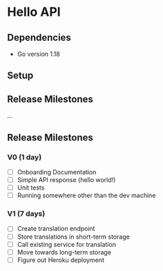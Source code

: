 # Hello API
## Dependencies

- Go version 1.18

## Setup

## Release Milestones
...
## Release Milestones

### V0 (1 day)
- [ ] Onboarding Documentation
- [ ] Simple API response (hello world!)
- [ ] Unit tests
- [ ] Running somewhere other than the dev machine

### V1 (7 days)
- [ ] Create translation endpoint
- [ ] Store translations in short-term storage
- [ ] Call existing service for translation
- [ ] Move towards long-term storage
- [ ] Figure out Heroku deployment

